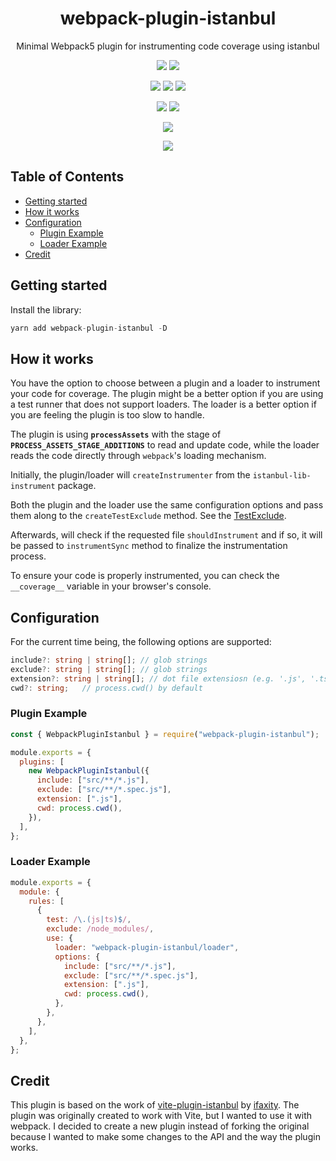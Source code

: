 <div align="center">

<h1>webpack-plugin-istanbul</h1>
<p>Minimal Webpack5 plugin for instrumenting code coverage using istanbul</p>

[![][img.release]][link.release]
[![][img.license]][link.license]

![][img.node]
![][img.npm]
![][img.downloads]

[![][img.typescript]][link.npm]
[![][img.webpack]][link.npm]

[![][img.health]][link.snyk]

[![][img.banner]][link.npm]

</div>

<h2>Table of Contents</h2>

- [Getting started](#getting-started)
- [How it works](#how-it-works)
- [Configuration](#configuration)
  - [Plugin Example](#plugin-example)
  - [Loader Example](#loader-example)
- [Credit](#credit)

## Getting started

Install the library:

```js
yarn add webpack-plugin-istanbul -D
```

## How it works

You have the option to choose between a plugin and a loader to instrument your code for coverage. The plugin might be a better option if you are using a test runner that does not support loaders. The loader is a better option if you are feeling the plugin is too slow to handle.

The plugin is using **`processAssets`** with the stage of **`PROCESS_ASSETS_STAGE_ADDITIONS`** to read and update code, while the loader reads the code directly through `webpack`'s loading mechanism.

Initially, the plugin/loader will `createInstrumenter` from the `istanbul-lib-instrument` package.

Both the plugin and the loader use the same configuration options and pass them along to the `createTestExclude` method. See the [TestExclude](https://github.com/istanbuljs/test-exclude).

Afterwards, will check if the requested file `shouldInstrument` and if so, it will be passed to `instrumentSync` method to finalize the instrumentation process.

To ensure your code is properly instrumented, you can check the `__coverage__` variable in your browser's console.

## Configuration

For the current time being, the following options are supported:

```ts
include?: string | string[]; // glob strings
exclude?: string | string[]; // glob strings
extension?: string | string[]; // dot file extensiosn (e.g. '.js', '.ts', ...etc)
cwd?: string;   // process.cwd() by default
```

### Plugin Example

```js
const { WebpackPluginIstanbul } = require("webpack-plugin-istanbul");

module.exports = {
  plugins: [
    new WebpackPluginIstanbul({
      include: ["src/**/*.js"],
      exclude: ["src/**/*.spec.js"],
      extension: [".js"],
      cwd: process.cwd(),
    }),
  ],
};
```

### Loader Example

```js
module.exports = {
  module: {
    rules: [
      {
        test: /\.(js|ts)$/,
        exclude: /node_modules/,
        use: {
          loader: "webpack-plugin-istanbul/loader",
          options: {
            include: ["src/**/*.js"],
            exclude: ["src/**/*.spec.js"],
            extension: [".js"],
            cwd: process.cwd(),
          },
        },
      },
    ],
  },
};
```

## Credit

This plugin is based on the work of [vite-plugin-istanbul](https://github.com/ifaxity/vite-plugin-istanbul) by [ifaxity](https://github.com/iFaxity). The plugin was originally created to work with Vite, but I wanted to use it with webpack. I decided to create a new plugin instead of forking the original because I wanted to make some changes to the API and the way the plugin works.

[img.release]: https://img.shields.io/github/actions/workflow/status/sheriffMoose/webpack-plugin-istanbul/release.yml?logo=github&label=release
[img.license]: https://img.shields.io/github/license/sheriffMoose/webpack-plugin-istanbul?logo=github
[img.node]: https://img.shields.io/node/v/webpack-plugin-istanbul?logo=node.js&logoColor=white&labelColor=339933&color=grey&label=
[img.npm]: https://img.shields.io/npm/v/webpack-plugin-istanbul?logo=npm&logoColor=white&labelColor=CB3837&color=grey&label=
[img.downloads]: https://img.shields.io/npm/dt/webpack-plugin-istanbul?logo=docusign&logoColor=white&labelColor=purple&color=grey&label=
[img.typescript]: https://img.shields.io/npm/dependency-version/webpack-plugin-istanbul/dev/typescript?logo=typescript&logoColor=white&labelColor=3178C6&color=grey&label=
[img.webpack]: https://img.shields.io/npm/dependency-version/webpack-plugin-istanbul/dev/webpack?logo=webpack&logoColor=white&labelColor=3178C6&color=grey&label=
[img.health]: https://snyk.io/advisor/npm-package/webpack-plugin-istanbul/badge.svg
[img.banner]: https://nodei.co/npm/webpack-plugin-istanbul.png
[link.release]: https://github.com/sheriffMoose/webpack-plugin-istanbul/actions/workflows/release.yml
[link.license]: https://github.com/sheriffMoose/webpack-plugin-istanbul/blob/master/LICENSE
[link.npm]: https://npmjs.org/package/webpack-plugin-istanbul
[link.snyk]: https://snyk.io/advisor/npm-package/webpack-plugin-istanbul
